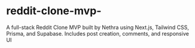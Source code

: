 # reddit-clone-mvp-
A full-stack Reddit Clone MVP built by Nethra using Next.js, Tailwind CSS, Prisma, and Supabase. Includes post creation, comments, and responsive UI
